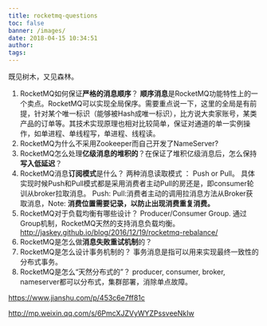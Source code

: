 ```yaml
---
title: rocketmq-questions
toc: false
banner: /images/
date: 2018-04-15 10:34:51
author:
tags:
---
```

既见树木，又见森林。
<!-- more -->
1. RocketMQ如何保证**严格的消息顺序**？
**顺序消息**是RocketMQ功能特性上的一个卖点。RocketMQ可以实现全局保序。需要重点说一下，这里的全局是有前提，针对某个唯一标识（能够被Hash成唯一标识），比方说大卖家账号，某类产品的订单等。其技术实现原理也相对比较简单，保证对通道的单一实例操作，如单进程、单线程写，单进程、线程读。
2. RocketMQ为什么不采用Zookeeper而自己开发了NameServer?
3. RocketMQ怎么处理**亿级消息的堆积的**？在保证了堆积亿级消息后，怎么保持**写入低延迟**？
4. RocketMQ消息**订阅模式**是什么？
两种消息读取模式 ： Push or Pull。
具体实现时候Push和Pull模式都是采用消费者主动Pull的房还是，即consumer轮训从broker拉取消息。
Push:
Pull:消费者主动的调用拉消息方法从Broker获取消息，Note: **消费位置需要记录，以防止出现消费重复消费。**
[](https://my.oschina.net/xinxingegeya/blog/956370)
5. RocketMQ对于负载均衡有哪些设计？
Producer/Consumer Group. 通过Group机制，RocketMQ天然的支持消息负载均衡。
http://jaskey.github.io/blog/2016/12/19/rocketmq-rebalance/
6. RocketMQ是怎么做**消息失败重试机制**的？
7. RocketMQ是怎么设计事务机制的？
事务消息是指可以用来实现最终一致性的分布式事务。
8. RocketMQ是怎么“天然分布式的”？
producer, consumer, broker, nameserver都可以分布式，集群部署，消除单点故障。

https://www.jianshu.com/p/453c6e7ff81c

http://mp.weixin.qq.com/s/6PmcXJZVyWYZPssveeNkIw